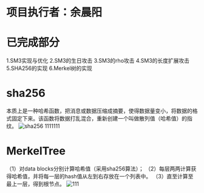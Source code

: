 # 项目执行者：余晨阳
# 已完成部分
1.SM3实现与优化
2.SM3的生日攻击
3.SM3的rho攻击
4.SM3的长度扩展攻击
5.SHA256的实现
6.Merkel树的实现
# sha256
本质上是一种哈希函数，把消息或数据压缩成摘要，使得数据量变小，将数据的格式固定下来。该函数将数据打乱混合，重新创建一个叫做散列值（哈希值）的指纹。
![sha256 1111111](https://user-images.githubusercontent.com/109857507/182001848-d86c73b1-c4eb-492d-b241-e3de1ff22c80.png)
# MerkelTree
（1）对data blocks分别计算哈希值（采用sha256算法）； （2）每层两两计算获得哈希值，并将每一层的hash值从左到右存放在一个列表中。 （3）直至计算至最上一层，得到根节点。
![111](https://user-images.githubusercontent.com/109857507/182002115-6b5df4db-028f-4d67-94df-e6c14d0a5a3f.png)
